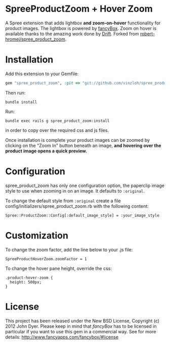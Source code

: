 SpreeProductZoom + Hover Zoom
=======================

A Spree extension that adds lightbox **and zoom-on-hover** functionality for product images.
The lightbox is powered by [fancyBox](http://fancyapps.com/fancybox/).
Zoom on hover is available thanks to the amazing work done by [Drift](http://github.com/imgix/drift/).
Forked from [robert-hromej/spree_product_zoom](https://github.com/robert-hromej/spree_product_zoom).


Installation
=======

Add this extension to your Gemfile:

```ruby
gem "spree_product_zoom", :git => "git://github.com/vinzloh/spree_product_zoom.git"
```

Then run:

```
bundle install
```

Run:

```
bundle exec rails g spree_product_zoom:install
```

in order to copy over the required css and js files.

Once installation is complete your product images can be zoomed by clicking on the "Zoom In" button beneath an image, **and hovering over the product image opens a quick preview.**

Configuration
=========

spree_product_zoom has only one configuration option, the paperclip image style to use when zooming in on an image. It defaults to `:original`.

To change the default style from `:original` create a file config/initializers/spree_product_zoom.rb with the following content:

```
Spree::ProductZoom::Config[:default_image_style] = :your_image_style
```

Customization
=============

To change the zoom factor, add the line below to your .js file:
```
SpreeProductHoverZoom.zoomFactor = 1
```

To change the hover pane height, override the css:
```
.product-hover-zoom {
  height: 500px;
}
```

License
=======

This project has been released under the New BSD License, Copyright (c) 2012 John Dyer.
Please keep in mind that *fancyBox* has to be licensed in particular if you want to use this gem in a commercial way. See for more details: http://www.fancyapps.com/fancybox/#license
